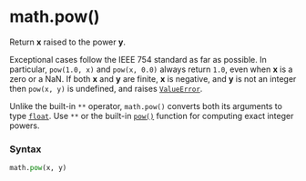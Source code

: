 # math.pow()

Return **x** raised to the power **y**.

Exceptional cases follow the IEEE 754 standard as far as possible. In particular, `pow(1.0, x)` and `pow(x, 0.0)` always return `1.0`, even when **x** is a zero or a NaN. If both **x** and **y** are finite, **x** is negative, and **y** is not an integer then `pow(x, y)` is undefined, and raises [`ValueError`](/exceptions/ValueError.md).

Unlike the built-in `**` operator, `math.pow()` converts both its arguments to type [`float`](/built-in-types/float/). Use `**` or the built-in [`pow()`](/built-in-functions/pow.md) function for computing exact integer powers.

### Syntax

```python
math.pow(x, y)
```